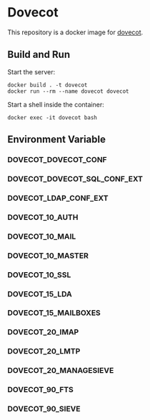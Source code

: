 # Dovecot

This repository is a docker image for [dovecot](https://www.dovecot.org/).

## Build and Run

Start the server:
```
docker build . -t dovecot
docker run --rm --name dovecot dovecot
```

Start a shell inside the container:
```
docker exec -it dovecot bash
```

## Environment Variable
### DOVECOT_DOVECOT_CONF
### DOVECOT_DOVECOT_SQL_CONF_EXT
### DOVECOT_LDAP_CONF_EXT
### DOVECOT_10_AUTH
### DOVECOT_10_MAIL
### DOVECOT_10_MASTER
### DOVECOT_10_SSL
### DOVECOT_15_LDA
### DOVECOT_15_MAILBOXES
### DOVECOT_20_IMAP
### DOVECOT_20_LMTP
### DOVECOT_20_MANAGESIEVE
### DOVECOT_90_FTS
### DOVECOT_90_SIEVE

